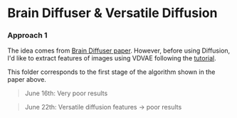 # Brain Diffuser & Versatile Diffusion

### Approach 1

The idea comes from [Brain Diffuser paper](https://arxiv.org/abs/2303.05334).
However, before using Diffusion, I'd like to extract features of images using VDVAE following the [tutorial](https://github.com/ozcelikfu/brain-diffuser/tree/main).

This folder corresponds to the first stage of the algorithm shown in the paper above.

> June 16th: Very poor results 

> June 22th: Versatile diffusion features -> poor results